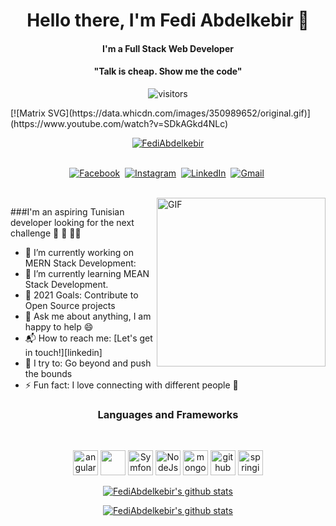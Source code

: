 

<p>
  <h1 align="center"><b>Hello there, I'm Fedi Abdelkebir 👋</b></h1>
</p>
<h4 align="center"><b>I'm a Full Stack Web Developer</b></h4>
<p>
  <h4 align="center"><b>"Talk is cheap. Show me the code"</b></h4>
</p>

<p align="center">
    <img align="center" alt="visitors" src="https://gpvc.arturio.dev/FediAbdelkebir" />
</p>
  [![Matrix SVG](https://data.whicdn.com/images/350989652/original.gif)](https://www.youtube.com/watch?v=SDkAGkd4NLc) 
  <p align="center"> <a href="https://github.com/ryo-ma/github-profile-trophy"><img src="https://github-profile-trophy.vercel.app/?username=FediAbdelkebir" alt="FediAbdelkebir" /></a> </p>

<p align="center">
<br>
<a href="https://www.facebook.com/Fedi.Abdelkebir/"><img src="https://img.shields.io/badge/facebook-%231877F2.svg?&style=for-the-badge&logo=facebook&logoColor=white" alt="Facebook" /></a>&nbsp;
<a href="https://www.instagram.com/fediabdelkebire/"><img src="https://img.shields.io/badge/instagram-%23E4405F.svg?&style=for-the-badge&logo=instagram&logoColor=white" alt="Instagram" /></a>&nbsp;
<a href="https://www.linkedin.com/in/fedi-abdelkebir-497965160"><img src="https://img.shields.io/badge/linkedin-%230077B5.svg?&style=for-the-badge&logo=linkedin&logoColor=white" alt="LinkedIn" /></a>&nbsp;
<a href="mailto:abdelkebir.fedi@esprit.tn?subject=Hola%20Fedi"><img src="https://img.shields.io/badge/gmail-%23D14836.svg?&style=for-the-badge&logo=gmail&logoColor=white" alt="Gmail"/></a>&nbsp;
<!--<a href="https://kkvanonymous.github.io/"><img alt="Website" src="https://img.shields.io/website?style=for-the-badge&up_message=portfolio&url=https%3A%2F%2Fkkvanonymous.github.io%2F"></a>-->
</p>

<br>

<img align="right" height="270px" alt="GIF" src="https://i.pinimg.com/originals/e4/26/70/e426702edf874b181aced1e2fa5c6cde.gif" />

###I'm an aspiring Tunisian  developer looking for the next challenge  👋 👋 👋😊

- 🔭 I’m currently working on MERN Stack Development:
- 🌱 I’m currently learning MEAN Stack Development.
- 🥅 2021 Goals: Contribute to Open Source projects
- 💬 Ask me about anything, I am happy to help :smile:
- 📬 How to reach me: [Let's get in touch!][linkedin]
- 🧗 I try to: Go beyond and push the bounds
- ⚡ Fun fact: I love connecting with different people :raised_hands:

<h3 align="center">Languages and Frameworks</h3>
<br>

<p align="center">
  <img src="https://seeklogo.com/images/A/angular-logo-CF8B6B5B10-seeklogo.com.png" alt="angular" width="40" height="40"/>
    <img src="https://www.vectorlogo.zone/logos/reactjs/reactjs-icon.svg" width="40" height="40"/> 
  <img src="https://seeklogo.com/images/S/symfony-logo-AA34C8FC16-seeklogo.com.png" alt="Symfony" width="40" height="40"/>
  <img src="https://www.logolynx.com/images/logolynx/c5/c509c38cb89bcf556b2051222663f398.png" alt="NodeJs" width="40" height="40"/>
  <img src="https://www.vectorlogo.zone/logos/mongodb/mongodb-icon.svg" alt="mongo" width="40" height="40"/>

  
  <img src="https://www.vectorlogo.zone/logos/github/github-tile.svg" alt="github" width="40" height="40"/> 
    <img src="https://www.vectorlogo.zone/logos/springio/springio-icon.svg" alt="springio" width="40" height="40"/> 

 </p>

<p align="center">
  <a href="https://github.com/FediAbdelkebir">
    <img src="https://github-readme-stats.vercel.app/api?username=FediAbdelkebir&count_private=true&hide_border=true&show_icons=true" alt="FediAbdelkebir's github stats">
  </a>
</p>
<p align="center">
  <a href="https://github.com/FediAbdelkebir">
    <img src="https://github-readme-stats.vercel.app/api/top-langs/?username=FediAbdelkebir&layout=compact&hide_border=true&show_icons=true&count_private=true" alt="FediAbdelkebir's github stats">
  </a>
</p>


